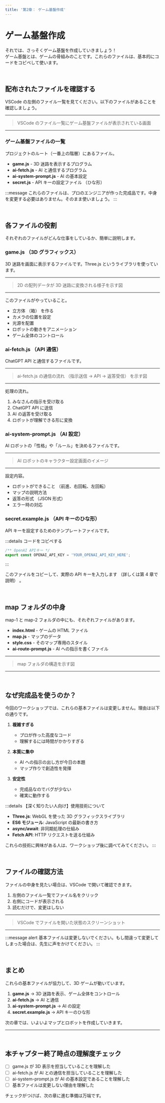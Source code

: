 ```yaml
---
title: '第2章： ゲーム基盤作成'
---
```


# ゲーム基盤作成

それでは、さっそくゲーム基盤を作成していきましょう！\
ゲーム基盤とは、ゲームの骨組みのことです。これらのファイルは、基本的にコードをコピペして使います。

<br />

## 配布されたファイルを確認する

VSCode の左側のファイル一覧を見てください。以下のファイルがあることを確認しましょう。

---

> VSCode のファイル一覧にゲーム基盤ファイルが表示されている画面

---

### ゲーム基盤ファイルの一覧

プロジェクトのルート（一番上の階層）にあるファイル。

-   **game.js** - 3D 迷路を表示するプログラム
-   **ai-fetch.js** - AI と通信するプログラム
-   **ai-system-prompt.js** - AI の基本設定
-   **secret.js** - API キーの設定ファイル （ひな形）

:::message
これらのファイルは、プロのエンジニアが作った完成品です。中身を変更する必要はありません。そのまま使いましょう。
:::

<br />

## 各ファイルの役割

それぞれのファイルがどんな仕事をしているか、簡単に説明します。

### game.js （3D グラフィックス）

3D 迷路を画面に表示するファイルです。Three.js というライブラリを使っています。

---

> 2D の配列データが 3D 迷路に変換される様子を示す図

---

このファイルがやっていること。

-   立方体 （箱） を作る
-   カメラの位置を設定
-   光源を配置
-   ロボットの動きをアニメーション
-   ゲーム全体のコントロール

### ai-fetch.js （API 通信）

ChatGPT API と通信するファイルです。

---

> ai-fetch.js の通信の流れ （指示送信 → API → 返答受信） を示す図

---

処理の流れ。

1.  みなさんの指示を受け取る
2.  ChatGPT API に送信
3.  AI の返答を受け取る
4.  ロボットが理解できる形に変換

### ai-system-prompt.js （AI 設定）

AI ロボットの「性格」や「ルール」を決めるファイルです。

---

> AI ロボットのキャラクター設定画面のイメージ

---

設定内容。

-   ロボットができること （前進、右回転、左回転）
-   マップの説明方法
-   返答の形式 （JSON 形式）
-   エラー時の対応

### secret.example.js （API キーのひな形）

API キーを設定するためのテンプレートファイルです。

:::details コードをコピペする

```javascript
/** OpenAI APIキー */
export const OPENAI_API_KEY = 'YOUR_OPENAI_API_KEY_HERE';
```

:::

このファイルをコピーして、実際の API キーを入力します （詳しくは第 4 章で説明） 。

<br />

## map フォルダの中身

map-1 と map-2 フォルダの中にも、それぞれファイルがあります。

-   **index.html** - ゲームの HTML ファイル
-   **map.js** - マップのデータ
-   **style.css** - そのマップ専用のスタイル
-   **ai-route-prompt.js** - AI への指示を書くファイル

---

> map フォルダの構造を示す図

---

<br />

## なぜ完成品を使うのか？

今回のワークショップでは、これらの基本ファイルは変更しません。理由は以下の通りです。

1.  **複雑すぎる**

    -   プロが作った高度なコード
    -   理解するには時間がかかりすぎる

2.  **本質に集中**

    -   AI への指示の出し方が今日の本題
    -   マップ作りで創造性を発揮

3.  **安定性**
    -   完成品なのでバグが少ない
    -   確実に動作する

:::details 【深く知りたい人向け】使用技術について

-   **Three.js**: WebGL を使った 3D グラフィックスライブラリ
-   **ES6 モジュール**: JavaScript の最新の書き方
-   **async/await**: 非同期処理の仕組み
-   **Fetch API**: HTTP リクエストを送る仕組み

これらの技術に興味がある人は、ワークショップ後に調べてみてください。
:::

<br />

## ファイルの確認方法

ファイルの中身を見たい場合は、VSCode で開いて確認できます。

1.  左側のファイル一覧でファイル名をクリック
2.  右側にコードが表示される
3.  読むだけで、変更はしない

---

> VSCode でファイルを開いた状態のスクリーンショット

---

:::message alert
基本ファイルは変更しないでください。もし間違って変更してしまった場合は、先生に声をかけてください。
:::

<br />

## まとめ

これらの基本ファイルが協力して、3D ゲームが動いています。

1.  **game.js** → 3D 迷路を表示、ゲーム全体をコントロール
2.  **ai-fetch.js** → AI と通信
3.  **ai-system-prompt.js** → AI の設定
4.  **secret.example.js** → API キーのひな形

次の章では、いよいよマップとロボットを作成していきます。

---

<br />

## 本チャプター終了時点の理解度チェック

-   [ ] game.js が 3D 表示を担当していることを理解した
-   [ ] ai-fetch.js が AI との通信を担当していることを理解した
-   [ ] ai-system-prompt.js が AI の基本設定であることを理解した
-   [ ] 基本ファイルは変更しない理由を理解した

チェックがつけば、次の章に進む準備は万端です。
